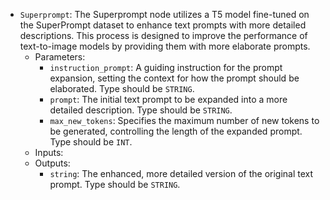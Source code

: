 - `Superprompt`: The Superprompt node utilizes a T5 model fine-tuned on the SuperPrompt dataset to enhance text prompts with more detailed descriptions. This process is designed to improve the performance of text-to-image models by providing them with more elaborate prompts.
    - Parameters:
        - `instruction_prompt`: A guiding instruction for the prompt expansion, setting the context for how the prompt should be elaborated. Type should be `STRING`.
        - `prompt`: The initial text prompt to be expanded into a more detailed description. Type should be `STRING`.
        - `max_new_tokens`: Specifies the maximum number of new tokens to be generated, controlling the length of the expanded prompt. Type should be `INT`.
    - Inputs:
    - Outputs:
        - `string`: The enhanced, more detailed version of the original text prompt. Type should be `STRING`.
